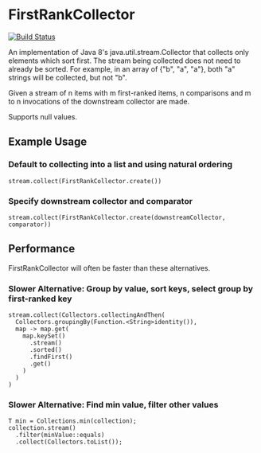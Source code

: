 FirstRankCollector
==================

[![Build Status](https://travis-ci.org/davidleston/FirstRankCollector.svg?branch=master)](https://travis-ci.org/davidleston/FirstRankCollector)

An implementation of Java 8's java.util.stream.Collector that collects only elements which sort first.
The stream being collected does not need to already be sorted.
For example, in an array of {"b", "a", "a"}, both "a" strings will be collected, but not "b".

Given a stream of n items with m first-ranked items, n comparisons
and m to n invocations of the downstream collector are made.

Supports null values.

## Example Usage

### Default to collecting into a list and using natural ordering 
    stream.collect(FirstRankCollector.create())

### Specify downstream collector and comparator
    stream.collect(FirstRankCollector.create(downstreamCollector, comparator))

## Performance

FirstRankCollector will often be faster than these alternatives.

### Slower Alternative: Group by value, sort keys, select group by first-ranked key
    stream.collect(Collectors.collectingAndThen(
      Collectors.groupingBy(Function.<String>identity()),
      map -> map.get(
        map.keySet()
          .stream()
          .sorted()
          .findFirst()
          .get()
        )
      )
    )

### Slower Alternative: Find min value, filter other values
    T min = Collections.min(collection);
    collection.stream()
      .filter(minValue::equals)
      .collect(Collectors.toList());
